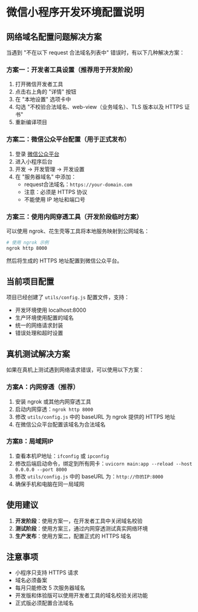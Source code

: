 # 微信小程序开发环境配置说明

## 网络域名配置问题解决方案

当遇到 "不在以下 request 合法域名列表中" 错误时，有以下几种解决方案：

### 方案一：开发者工具设置（推荐用于开发阶段）

1. 打开微信开发者工具
2. 点击右上角的 "详情" 按钮
3. 在 "本地设置" 选项卡中
4. 勾选 "不校验合法域名、web-view（业务域名）、TLS 版本以及 HTTPS 证书"
5. 重新编译项目

### 方案二：微信公众平台配置（用于正式发布）

1. 登录 [微信公众平台](https://mp.weixin.qq.com/)
2. 进入小程序后台
3. 开发 -> 开发管理 -> 开发设置
4. 在 "服务器域名" 中添加：
   - request合法域名：`https://your-domain.com`
   - 注意：必须是 HTTPS 协议
   - 不能使用 IP 地址和端口号

### 方案三：使用内网穿透工具（开发阶段临时方案）

可以使用 ngrok、花生壳等工具将本地服务映射到公网域名：

```bash
# 使用 ngrok 示例
ngrok http 8000
```

然后将生成的 HTTPS 地址配置到微信公众平台。

## 当前项目配置

项目已经创建了 `utils/config.js` 配置文件，支持：

- 开发环境使用 localhost:8000
- 生产环境使用配置的域名
- 统一的网络请求封装
- 错误处理和超时设置

## 真机测试解决方案

如果在真机上测试遇到网络请求错误，可以使用以下方案：

### 方案A：内网穿透（推荐）

1. 安装 ngrok 或其他内网穿透工具
2. 启动内网穿透：`ngrok http 8000`
3. 修改 `utils/config.js` 中的 baseURL 为 ngrok 提供的 HTTPS 地址
4. 在微信公众平台配置该域名为合法域名

### 方案B：局域网IP

1. 查看本机IP地址：`ifconfig` 或 `ipconfig`
2. 修改后端启动命令，绑定到所有网卡：`uvicorn main:app --reload --host 0.0.0.0 --port 8000`
3. 修改 `utils/config.js` 中的 baseURL 为：`http://你的IP:8000`
4. 确保手机和电脑在同一局域网

## 使用建议

1. **开发阶段**：使用方案一，在开发者工具中关闭域名校验
2. **测试阶段**：使用方案三，通过内网穿透测试真实网络环境
3. **生产发布**：使用方案二，配置正式的 HTTPS 域名

## 注意事项

- 小程序只支持 HTTPS 请求
- 域名必须备案
- 每月只能修改 5 次服务器域名
- 开发版和体验版可以使用开发者工具的域名校验关闭功能
- 正式版必须配置合法域名